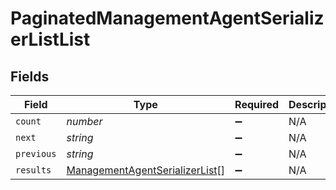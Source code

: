 # PaginatedManagementAgentSerializerListList


## Fields

| Field                                                                                   | Type                                                                                    | Required                                                                                | Description                                                                             | Example                                                                                 |
| --------------------------------------------------------------------------------------- | --------------------------------------------------------------------------------------- | --------------------------------------------------------------------------------------- | --------------------------------------------------------------------------------------- | --------------------------------------------------------------------------------------- |
| `count`                                                                                 | *number*                                                                                | :heavy_minus_sign:                                                                      | N/A                                                                                     | 123                                                                                     |
| `next`                                                                                  | *string*                                                                                | :heavy_minus_sign:                                                                      | N/A                                                                                     |                                                                                         |
| `previous`                                                                              | *string*                                                                                | :heavy_minus_sign:                                                                      | N/A                                                                                     |                                                                                         |
| `results`                                                                               | [ManagementAgentSerializerList](../../models/shared/managementagentserializerlist.md)[] | :heavy_minus_sign:                                                                      | N/A                                                                                     |                                                                                         |